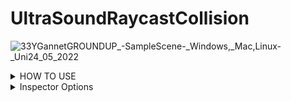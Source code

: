 # UltraSoundRaycastCollision
![33YGannetGROUNDUP_-_SampleScene_-_Windows,_Mac,_Linux_-_Uni24_05_2022](https://user-images.githubusercontent.com/89361982/170090687-8fe135b4-aca4-4072-bc68-361561659832.gif)
<details>
<summary>HOW TO USE </summary>

- set the skin unity model as a trigger object
- create an cube and attatch the script to it, these will act as colliders,also add rigid body or ontrigger will not work

<details>
<summary>APPLY COLLDIERS </summary>
- place the colliders onto the surface of the unity probe and then parent them to it 
- Im unsure if the probe is flat or rounded if its flat 1 ray is proabably enough even forwide models if its roudned you may need a few rays
- If you do need multiple rays i could write an external script that takes in all of the distances and then averages them by adding them and dividng by the number of objects collided
</details>
<details>
	<summary>Pressure handling </summary>
- WHEN THE PROBE MAKES CONTACT it will return the distance between the closest surface point on the skin to the current object location
- to get the pressure you would multiply this distance by the compression ratio of the balistic gel
- ie if it takes 10 grams to push the probe 1cm into the gel then you would multiply the distance by 10 to get the pressure
- you could proably find the compression ratio by using one of your force probes and mesuring how much force it takes to push in 1cm or you may have been given those stats when you bought the gel
- i would assume that probes with larger surface area would have higher compression ratios so you may have to do the test with each probe
</details>
</details>
  


<details>
<summary>Inspector Options </summary>
EDITABLE
	
- DEFAULT ORGIN AND LOOKAT CAN BE CHANGED BY USER THROUGH THE INSPECTOR
- YOU CAN CHANGE THE axis to point in a diffrent direction if you want, by default its pointin in the z direction
- LAYER MASK CAN ALSO BE CHANGED THROUGH THE INSPECTOR
- compression ratio can be changed through the inspector

DISPLAY
- ray orgins and ray lookat give world cordinates for default orgin and lookat they arnt meant to be changed by user but if you do they will just reset on next collision
- ray length gives the length of the ray
- ray distance gives the distance from ray lookat to closest surface point
- pressure multiplies the compression ratio with the ray_distance
</details>	
	
	
	
	
	
